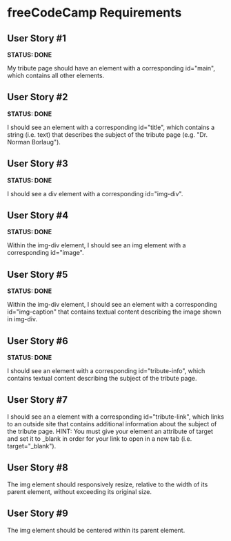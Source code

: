 
# freeCodeCamp Requirements

## User Story #1

**STATUS: DONE**

My tribute page should have an element with a corresponding id="main", which contains all other elements.

## User Story #2

**STATUS: DONE**

I should see an element with a corresponding id="title", which contains a string (i.e. text) that describes the subject of the tribute page (e.g. "Dr. Norman Borlaug").

## User Story #3

**STATUS: DONE**

I should see a div element with a corresponding id="img-div".

## User Story #4

**STATUS: DONE**

Within the img-div element, I should see an img element with a corresponding id="image".

## User Story #5

**STATUS: DONE**

Within the img-div element, I should see an element with a corresponding id="img-caption" that contains textual content describing the image shown in img-div.

## User Story #6

**STATUS: DONE**

I should see an element with a corresponding id="tribute-info", which contains textual content describing the subject of the tribute page.

## User Story #7

I should see an a element with a corresponding id="tribute-link", which links to an outside site that contains additional information about the subject of the tribute page. HINT: You must give your element an attribute of target and set it to _blank in order for your link to open in a new tab (i.e. target="_blank").

## User Story #8

The img element should responsively resize, relative to the width of its parent element, without exceeding its original size.

## User Story #9

The img element should be centered within its parent element.
